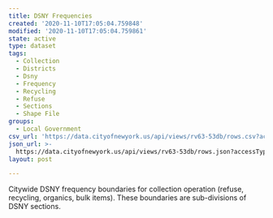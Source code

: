 ```yaml
---
title: DSNY Frequencies
created: '2020-11-10T17:05:04.759848'
modified: '2020-11-10T17:05:04.759861'
state: active
type: dataset
tags:
  - Collection
  - Districts
  - Dsny
  - Frequency
  - Recycling
  - Refuse
  - Sections
  - Shape File
groups:
  - Local Government
csv_url: 'https://data.cityofnewyork.us/api/views/rv63-53db/rows.csv?accessType=DOWNLOAD'
json_url: >-
  https://data.cityofnewyork.us/api/views/rv63-53db/rows.json?accessType=DOWNLOAD
layout: post

---
```

Citywide DSNY frequency boundaries for collection operation (refuse, recycling, organics, bulk items). These boundaries are sub-divisions of DSNY sections.
